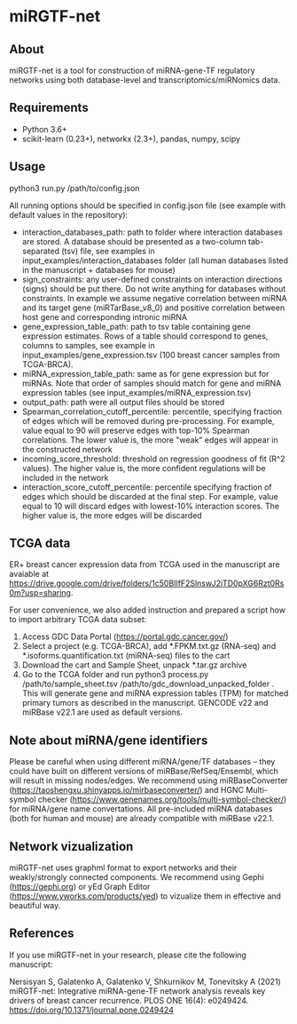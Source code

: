 # miRGTF-net
## About
miRGTF-net is a tool for construction of miRNA-gene-TF regulatory networks using both database-level and transcriptomics/miRNomics data.

## Requirements
- Python 3.6+
- scikit-learn (0.23+), networkx (2.3+), pandas, numpy, scipy

## Usage
python3 run.py /path/to/config.json

All running options should be specified in config.json file (see example with default values in the repository):
- interaction_databases_path: path to folder where interaction databases are stored. A database should be presented as a two-column tab-separated (tsv) file, see examples in input_examples/interaction_databases folder (all human databases listed in the manuscript + databases for mouse)
- sign_constraints: any user-defined constraints on interaction directions (signs) should be put there. Do not write anything for databases without constraints. In example we assume negative correlation between miRNA and its target gene (miRTarBase_v8_0) and positive correlation between host gene and corresponding intronic miRNA
- gene_expression_table_path: path to tsv table containing gene expression estimates. Rows of a table should correspond to genes, columns to samples, see example in input_examples/gene_expression.tsv (100 breast cancer samples from TCGA-BRCA).
- miRNA_expression_table_path: same as for gene expression but for miRNAs. Note that order of samples should match for gene and miRNA expression tables (see input_examples/miRNA_expression.tsv)
- output_path: path were all output files should be stored
- Spearman_correlation_cutoff_percentile: percentile, specifying fraction of edges which will be removed during pre-processing. For example, value equal to 90 will preserve edges with top-10% Spearman correlations. The lower value is, the more "weak" edges will appear in the constructed network
- incoming_score_threshold: threshold on regression goodness of fit (R^2 values). The higher value is, the more confident regulations will be included in the network
- interaction_score_cutoff_percentile: percentile specifying fraction of edges which should be discarded at the final step. For example, value equal to 10 will discard edges with lowest-10% interaction scores. The higher value is, the more edges will be discarded

## TCGA data
ER+ breast cancer expression data from TCGA used in the manuscript are avaiable at https://drive.google.com/drive/folders/1c50BIlfF2SlnswJ2iTD0pXG6Rzt0Rs0m?usp=sharing.

For user convenience, we also added instruction and prepared a script how to import arbitrary TCGA data subset:
1. Access GDC Data Portal (https://portal.gdc.cancer.gov/)
2. Select a project (e.g. TCGA-BRCA), add *.FPKM.txt.gz (RNA-seq) and *.isoforms.quantification.txt (miRNA-seq) files to the cart
3. Download the cart and Sample Sheet, unpack *.tar.gz archive
4. Go to the TCGA folder and run python3 process.py /path/to/sample_sheet.tsv /path/to/gdc_download_unpacked_folder . This will generate gene and miRNA expression tables (TPM) for matched primary tumors as described in the manuscript. GENCODE v22 and miRBase v22.1 are used as default versions.

## Note about miRNA/gene identifiers
Please be careful when using different miRNA/gene/TF databases – they could have built on different versions of miRBase/RefSeq/Ensembl, which will result in missing nodes/edges. We recommend using miRBaseConverter (https://taoshengxu.shinyapps.io/mirbaseconverter/) and HGNC Multi-symbol checker (https://www.genenames.org/tools/multi-symbol-checker/) for miRNA/gene name convertations. All pre-included miRNA databases (both for human and mouse) are already compatible with miRBase v22.1.

## Network vizualization
miRGTF-net uses graphml format to export networks and their weakly/strongly connected components. We recommend using Gephi (https://gephi.org) or yEd Graph Editor (https://www.yworks.com/products/yed) to vizualize them in effective and beautiful way.

## References
If you use miRGTF-net in your research, please cite the following manuscript:

Nersisyan S, Galatenko A, Galatenko V, Shkurnikov M, Tonevitsky A (2021) miRGTF-net: Integrative miRNA-gene-TF network analysis reveals key drivers of breast cancer recurrence. PLOS ONE 16(4): e0249424. https://doi.org/10.1371/journal.pone.0249424
